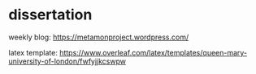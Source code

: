 # dissertation
weekly blog: https://metamonproject.wordpress.com/

latex template: https://www.overleaf.com/latex/templates/queen-mary-university-of-london/fwfyjjkcswpw
